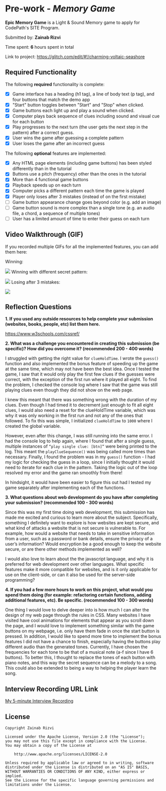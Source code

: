 # Pre-work - _Memory Game_

**Epic Memory Game** is a Light & Sound Memory game to apply for CodePath's SITE Program.

Submitted by: **Zainab Rizvi**

Time spent: **6** hours spent in total

Link to project: https://glitch.com/edit/#!/charming-voltaic-seashore

## Required Functionality

The following **required** functionality is complete:

- [x] Game interface has a heading (h1 tag), a line of body text (p tag), and four buttons that match the demo app
- [x] "Start" button toggles between "Start" and "Stop" when clicked.
- [x] Game buttons each light up and play a sound when clicked.
- [x] Computer plays back sequence of clues including sound and visual cue for each button
- [x] Play progresses to the next turn (the user gets the next step in the pattern) after a correct guess.
- [x] User wins the game after guessing a complete pattern
- [x] User loses the game after an incorrect guess

The following **optional** features are implemented:

- [x] Any HTML page elements (including game buttons) has been styled differently than in the tutorial
- [x] Buttons use a pitch (frequency) other than the ones in the tutorial
- [x] More than 4 functional game buttons
- [x] Playback speeds up on each turn
- [x] Computer picks a different pattern each time the game is played
- [x] Player only loses after 3 mistakes (instead of on the first mistake)
- [ ] Game button appearance change goes beyond color (e.g. add an image)
- [ ] Game button sound is more complex than a single tone (e.g. an audio file, a chord, a sequence of multiple tones)
- [ ] User has a limited amount of time to enter their guess on each turn

## Video Walkthrough (GIF)

If you recorded multiple GIFs for all the implemented features, you can add them here:

Winning:

![](https://i.imgur.com/Hp4hC9q.gif)
Winning with different secret pattern:

![](https://i.imgur.com/oLelmaq.gif)
Losing after 3 mistakes:

![](https://i.imgur.com/ygyvOdj.gif)

## Reflection Questions

**1. If you used any outside resources to help complete your submission (websites, books, people, etc) list them here.**

https://www.w3schools.com/cssref/

**2. What was a challenge you encountered in creating this submission (be specific)? How did you overcome it? (recommended 200 - 400 words)**

I struggled with getting the right value for `clueHoldTime`. I wrote the `guess()` function and also implemented the bonus feature of speeding up the game at the same time, which may not have been the best idea. Once I tested the game, I saw that it would only play the first few clues if the guesses were correct, with the exception of the first run where it played all eight. To find the problem, I checked the console log where I saw that the game was still playing clues even though they did not show on the web page.

I knew this meant that there was something wrong with the duration of my clues. Even though I had timed it to decrement just enough to fit all eight clues, I would also need a reset for the clueHoldTime variable, which was why it was only working in the first run and not any of the ones that followed. To fix this was simple, I initialized `clueHoldTime` to `1000` where I created the global variable.

However, even after this change, I was still running into the same error. I had the console log to help again, where I found that after a single guess, multiple instances of `“play single clue: [btn]”` were being printed to the log. This meant the `playClueSequence()` was being called more times than necessary. Finally, I found the problem was in my `guess()` function - I had my logic for checking the guess in a loop, since I initially thought it would need to iterate for each clue in the pattern. Taking the logic out of the loop resolved my error and the game ran smoothly from there!

In hindsight, it would have been easier to figure this out had I tested my game separately after implementing each of the functions.

**3. What questions about web development do you have after completing your submission? (recommended 100 - 300 words)**

Since this was my first time doing web development, this submission has made me excited and curious to learn more about the subject. Specifically, something I definitely want to explore is how websites are kept secure, and what kind of attacks a website that is not secure is vulnerable to. For example, how would a website that needs to take in sensitive information from a user, such as a password or bank details, ensure the privacy of a user’s information? Would encryption be a good enough to keep the website secure, or are there other methods implemented as well?

I would also love to learn about the the javascript language, and why it is preferred for web development over other languages. What specific features make it more compatible for websites, and is it only applicable for use on the client-side, or can it also be used for the server-side programming?

**4. If you had a few more hours to work on this project, what would you spend them doing (for example: refactoring certain functions, adding additional features, etc). Be specific. (recommended 100 - 300 words)**

One thing I would love to delve deeper into is how much I can alter the design of my web page through the rules in CSS. Many websites I have visited have cool animations for elements that appear as you scroll down the page, and I would love to implement something similar with the game buttons on my webpage, i.e. only have them fade in once the start button is pressed. In addition, I would like to spend more time to implement the bonus features I did not have a chance to finish, especially having the buttons play different audio than the generated tones. Currently, I have chosen the frequencies for each tone to be that of a musical note (a-f since I have 6 buttons). To better this, I thought to replace the tones of each button with piano notes, and this way the secret sequence can be a melody to a song. This could also be extended to being a way to helping the player learn the song.

## Interview Recording URL Link

[My 5-minute Interview Recording](https://drive.google.com/file/d/1J_28cfSgI0Srn0qFSDbQiQ2SYfC68knv/view?usp=sharing)

## License

    Copyright Zainab Rizvi

    Licensed under the Apache License, Version 2.0 (the "License");
    you may not use this file except in compliance with the License.
    You may obtain a copy of the License at

        http://www.apache.org/licenses/LICENSE-2.0

    Unless required by applicable law or agreed to in writing, software
    distributed under the License is distributed on an "AS IS" BASIS,
    WITHOUT WARRANTIES OR CONDITIONS OF ANY KIND, either express or implied.
    See the License for the specific language governing permissions and
    limitations under the License.
